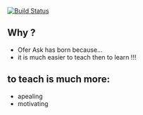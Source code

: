  
[![Build Status](https://travis-ci.org/brownman/ofer_asks.svg?branch=develop)](https://travis-ci.org/brownman/ofer_asks)

Why ?
----
- Ofer Ask has born because...
- it is much easier to teach then to learn !!!

to teach is much more:
-------
- apealing 
- motivating
